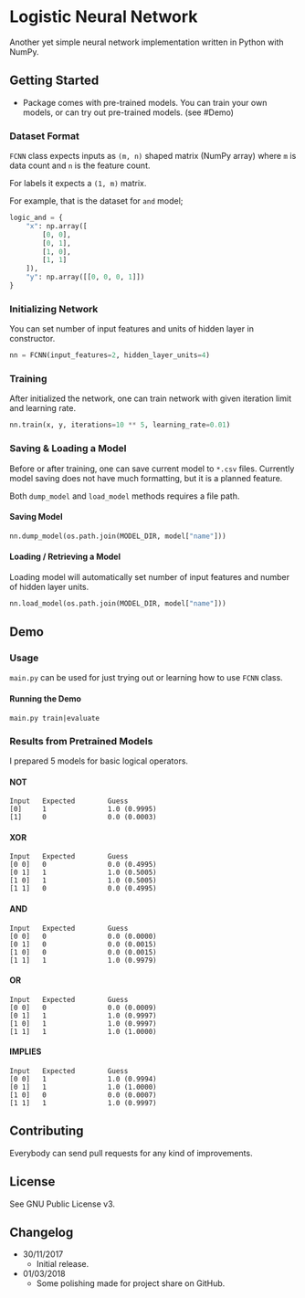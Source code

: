 # Logistic Neural Network
Another yet simple neural network implementation written in Python with NumPy.

## Getting Started
 * Package comes with pre-trained models. You can train your own models, or can try out pre-trained models. (see #Demo)

### Dataset Format
`FCNN` class expects inputs as `(m, n)` shaped matrix (NumPy array) where `m` is data count and `n` is the feature count.

For labels it expects a `(1, m)` matrix.

For example, that is the dataset for `and` model;
```python
logic_and = {
    "x": np.array([
        [0, 0],
        [0, 1],
        [1, 0],
        [1, 1]
    ]),
    "y": np.array([[0, 0, 0, 1]])
}
```

### Initializing Network
You can set number of input features and units of hidden layer in constructor.
```python
nn = FCNN(input_features=2, hidden_layer_units=4)
```

### Training
After initialized the network, one can train network with given iteration limit and learning rate.
```python
nn.train(x, y, iterations=10 ** 5, learning_rate=0.01)
```

### Saving & Loading a Model
Before or after training, one can save current model to `*.csv` files. Currently model saving does not have much formatting, but it is a planned feature.

Both `dump_model` and `load_model` methods requires a file path.
#### Saving Model
```python
nn.dump_model(os.path.join(MODEL_DIR, model["name"]))
```
#### Loading / Retrieving a Model
Loading model will automatically set number of input features and number of hidden layer units.
```python
nn.load_model(os.path.join(MODEL_DIR, model["name"]))
```
 
## Demo

### Usage
`main.py` can be used for just trying out or learning how to use `FCNN` class.

#### Running the Demo

```
main.py train|evaluate
```

### Results from Pretrained Models
I prepared 5 models for basic logical operators.

#### NOT
```
Input   Expected        Guess
[0]     1               1.0 (0.9995)
[1]     0               0.0 (0.0003)
```
#### XOR
```
Input   Expected        Guess
[0 0]   0               0.0 (0.4995)
[0 1]   1               1.0 (0.5005)
[1 0]   1               1.0 (0.5005)
[1 1]   0               0.0 (0.4995)
```
#### AND
```
Input   Expected        Guess
[0 0]   0               0.0 (0.0000)
[0 1]   0               0.0 (0.0015)
[1 0]   0               0.0 (0.0015)
[1 1]   1               1.0 (0.9979)
```
#### OR
```
Input   Expected        Guess
[0 0]   0               0.0 (0.0009)
[0 1]   1               1.0 (0.9997)
[1 0]   1               1.0 (0.9997)
[1 1]   1               1.0 (1.0000)
```
#### IMPLIES
```
Input   Expected        Guess
[0 0]   1               1.0 (0.9994)
[0 1]   1               1.0 (1.0000)
[1 0]   0               0.0 (0.0007)
[1 1]   1               1.0 (0.9997)
```

## Contributing
Everybody can send pull requests for any kind of improvements.

## License
See GNU Public License v3.

## Changelog

 * 30/11/2017
    * Initial release.
 * 01/03/2018
    * Some polishing made for project share on GitHub.